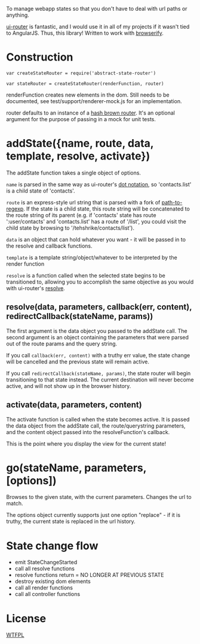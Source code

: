 To manage webapp states so that you don't have to deal with url paths or anything.

[ui-router](https://github.com/angular-ui/ui-router/wiki) is fantastic, and I would use it in all of my projects if it wasn't tied to AngularJS.  Thus, this library!  Written to work with [browserify](https://github.com/substack/node-browserify).

Construction
=========

	var createStateRouter = require('abstract-state-router')

	var stateRouter = createStateRouter(renderFunction, router)

renderFunction creates new elements in the dom.  Still needs to be documented, see test/support/renderer-mock.js for an implementation.

router defaults to an instance of a [hash brown router](https://github.com/TehShrike/hash-brown-router/).  It's an optional argument for the purpose of passing in a mock for unit tests.

addState({name, route, data, template, resolve, activate})
========

The addState function takes a single object of options.

`name` is parsed in the same way as ui-router's [dot notation](https://github.com/angular-ui/ui-router/wiki/Nested-States-%26-Nested-Views#dot-notation), so 'contacts.list' is a child state of 'contacts'.

`route` is an express-style url string that is parsed with a fork of [path-to-regexp](https://github.com/pillarjs/path-to-regexp).  If the state is a child state, this route string will be concatenated to the route string of its parent (e.g. if 'contacts' state has route ':user/contacts' and 'contacts.list' has a route of '/list', you could visit the child state by browsing to '/tehshrike/contacts/list').

`data` is an object that can hold whatever you want - it will be passed in to the resolve and callback functions.

`template` is a template string/object/whatever to be interpreted by the render function

`resolve` is a function called when the selected state begins to be transitioned to, allowing you to accomplish the same objective as you would with ui-router's [resolve](https://github.com/angular-ui/ui-router/wiki#resolve).

## resolve(data, parameters, callback(err, content), redirectCallback(stateName, params))

The first argument is the data object you passed to the addState call.  The second argument is an object containing the parameters that were parsed out of the route params and the query string.

If you call `callback(err, content)` with a truthy err value, the state change will be cancelled and the previous state will remain active.

If you call `redirectCallback(stateName, params)`, the state router will begin transitioning to that state instead.  The current destination will never become active, and will not show up in the browser history.

## activate(data, parameters, content)

The activate function is called when the state becomes active.  It is passed the data object from the addState call, the route/querystring parameters, and the content object passed into the resolveFunction's callback.

This is the point where you display the view for the current state!

go(stateName, parameters, [options])
=========

Browses to the given state, with the current parameters.  Changes the url to match.

The options object currently supports just one option "replace" - if it is truthy, the current state is replaced in the url history.

State change flow
============

- emit StateChangeStarted
- call all resolve functions
- resolve functions return
= NO LONGER AT PREVIOUS STATE
- destroy existing dom elements
- call all render functions
- call all controller functions


License
======

[WTFPL](http://wtfpl2.com)


